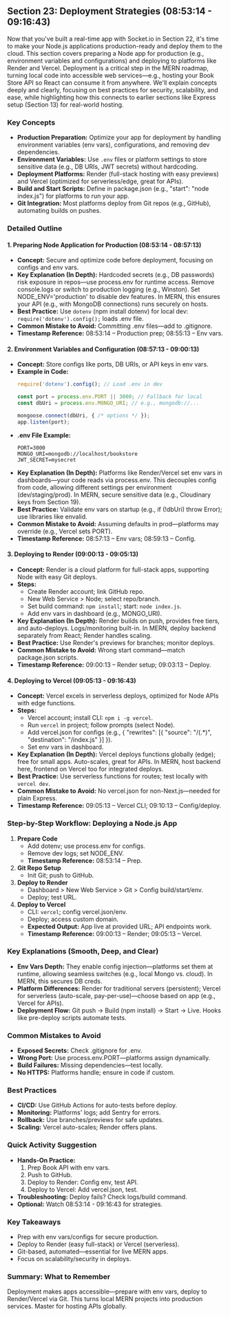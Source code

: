## Section 23: Deployment Strategies (08:53:14 - 09:16:43)

Now that you've built a real-time app with Socket.io in Section 22, it's time to make your Node.js applications production-ready and deploy them to the cloud. This section covers preparing a Node app for production (e.g., environment variables and configurations) and deploying to platforms like Render and Vercel. Deployment is a critical step in the MERN roadmap, turning local code into accessible web services—e.g., hosting your Book Store API so React can consume it from anywhere. We'll explain concepts deeply and clearly, focusing on best practices for security, scalability, and ease, while highlighting how this connects to earlier sections like Express setup (Section 13) for real-world hosting.

### Key Concepts
- **Production Preparation:** Optimize your app for deployment by handling environment variables (env vars), configurations, and removing dev dependencies.
- **Environment Variables:** Use `.env` files or platform settings to store sensitive data (e.g., DB URIs, JWT secrets) without hardcoding.
- **Deployment Platforms:** Render (full-stack hosting with easy previews) and Vercel (optimized for serverless/edge, great for APIs).
- **Build and Start Scripts:** Define in package.json (e.g., "start": "node index.js") for platforms to run your app.
- **Git Integration:** Most platforms deploy from Git repos (e.g., GitHub), automating builds on pushes.

### Detailed Outline

#### 1. Preparing Node Application for Production (08:53:14 - 08:57:13)
- **Concept:** Secure and optimize code before deployment, focusing on configs and env vars.
- **Key Explanation (In Depth):** Hardcoded secrets (e.g., DB passwords) risk exposure in repos—use process.env for runtime access. Remove console.logs or switch to production logging (e.g., Winston). Set NODE_ENV='production' to disable dev features. In MERN, this ensures your API (e.g., with MongoDB connections) runs securely on hosts.
- **Best Practice:** Use `dotenv` (npm install dotenv) for local dev: `require('dotenv').config();` loads .env file.
- **Common Mistake to Avoid:** Committing .env files—add to .gitignore.
- **Timestamp Reference:** 08:53:14 – Production prep; 08:55:13 – Env vars.

#### 2. Environment Variables and Configuration (08:57:13 - 09:00:13)
- **Concept:** Store configs like ports, DB URIs, or API keys in env vars.
- **Example in Code:**
  ```javascript
  require('dotenv').config(); // Load .env in dev

  const port = process.env.PORT || 3000; // Fallback for local
  const dbUri = process.env.MONGO_URI; // e.g., mongodb://...

  mongoose.connect(dbUri, { /* options */ });
  app.listen(port);
  ```
- **.env File Example:**
  ```
  PORT=3000
  MONGO_URI=mongodb://localhost/bookstore
  JWT_SECRET=mysecret
  ```
- **Key Explanation (In Depth):** Platforms like Render/Vercel set env vars in dashboards—your code reads via process.env. This decouples config from code, allowing different settings per environment (dev/staging/prod). In MERN, secure sensitive data (e.g., Cloudinary keys from Section 19).
- **Best Practice:** Validate env vars on startup (e.g., if (!dbUri) throw Error); use libraries like envalid.
- **Common Mistake to Avoid:** Assuming defaults in prod—platforms may override (e.g., Vercel sets PORT).
- **Timestamp Reference:** 08:57:13 – Env vars; 08:59:13 – Config.

#### 3. Deploying to Render (09:00:13 - 09:05:13)
- **Concept:** Render is a cloud platform for full-stack apps, supporting Node with easy Git deploys.
- **Steps:**
  - Create Render account; link GitHub repo.
  - New Web Service > Node; select repo/branch.
  - Set build command: `npm install`; start: `node index.js`.
  - Add env vars in dashboard (e.g., MONGO_URI).
- **Key Explanation (In Depth):** Render builds on push, provides free tiers, and auto-deploys. Logs/monitoring built-in. In MERN, deploy backend separately from React; Render handles scaling.
- **Best Practice:** Use Render's previews for branches; monitor deploys.
- **Common Mistake to Avoid:** Wrong start command—match package.json scripts.
- **Timestamp Reference:** 09:00:13 – Render setup; 09:03:13 – Deploy.

#### 4. Deploying to Vercel (09:05:13 - 09:16:43)
- **Concept:** Vercel excels in serverless deploys, optimized for Node APIs with edge functions.
- **Steps:**
  - Vercel account; install CLI: `npm i -g vercel`.
  - Run `vercel` in project; follow prompts (select Node).
  - Add vercel.json for configs (e.g., { "rewrites": [{ "source": "/(.*)", "destination": "/index.js" }] }).
  - Set env vars in dashboard.
- **Key Explanation (In Depth):** Vercel deploys functions globally (edge); free for small apps. Auto-scales, great for APIs. In MERN, host backend here, frontend on Vercel too for integrated deploys.
- **Best Practice:** Use serverless functions for routes; test locally with `vercel dev`.
- **Common Mistake to Avoid:** No vercel.json for non-Next.js—needed for plain Express.
- **Timestamp Reference:** 09:05:13 – Vercel CLI; 09:10:13 – Config/deploy.

### Step-by-Step Workflow: Deploying a Node.js App
1. **Prepare Code**
   - Add dotenv; use process.env for configs.
   - Remove dev logs; set NODE_ENV.
   - **Timestamp Reference:** 08:53:14 – Prep.
2. **Git Repo Setup**
   - Init Git; push to GitHub.
3. **Deploy to Render**
   - Dashboard > New Web Service > Git > Config build/start/env.
   - Deploy; test URL.
4. **Deploy to Vercel**
   - CLI: `vercel`; config vercel.json/env.
   - Deploy; access custom domain.
   - **Expected Output:** App live at provided URL; API endpoints work.
   - **Timestamp Reference:** 09:00:13 – Render; 09:05:13 – Vercel.

### Key Explanations (Smooth, Deep, and Clear)
- **Env Vars Depth:** They enable config injection—platforms set them at runtime, allowing seamless switches (e.g., local Mongo vs. cloud). In MERN, this secures DB creds.
- **Platform Differences:** Render for traditional servers (persistent); Vercel for serverless (auto-scale, pay-per-use)—choose based on app (e.g., Vercel for APIs).
- **Deployment Flow:** Git push → Build (npm install) → Start → Live. Hooks like pre-deploy scripts automate tests.

### Common Mistakes to Avoid
- **Exposed Secrets:** Check .gitignore for .env.
- **Wrong Port:** Use process.env.PORT—platforms assign dynamically.
- **Build Failures:** Missing dependencies—test locally.
- **No HTTPS:** Platforms handle; ensure in code if custom.

### Best Practices
- **CI/CD:** Use GitHub Actions for auto-tests before deploy.
- **Monitoring:** Platforms' logs; add Sentry for errors.
- **Rollback:** Use branches/previews for safe updates.
- **Scaling:** Vercel auto-scales; Render offers plans.

### Quick Activity Suggestion
- **Hands-On Practice:**
  1. Prep Book API with env vars.
  2. Push to GitHub.
  3. Deploy to Render: Config env, test API.
  4. Deploy to Vercel: Add vercel.json, test.
- **Troubleshooting:** Deploy fails? Check logs/build command.
- **Optional:** Watch 08:53:14 - 09:16:43 for strategies.

### Key Takeaways
- Prep with env vars/configs for secure production.
- Deploy to Render (easy full-stack) or Vercel (serverless).
- Git-based, automated—essential for live MERN apps.
- Focus on scalability/security in deploys.

### Summary: What to Remember
Deployment makes apps accessible—prepare with env vars, deploy to Render/Vercel via Git. This turns local MERN projects into production services. Master for hosting APIs globally.
